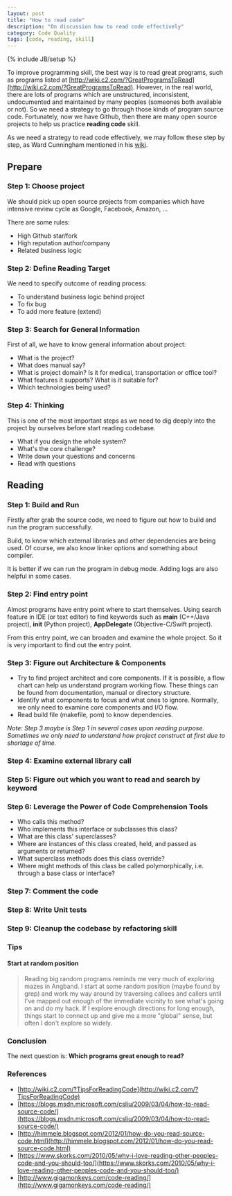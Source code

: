 ```yaml
---
layout: post
title: "How to read code"
description: "On discussion how to read code effectively"
category: Code Quality
tags: [code, reading, skill]
---
```

{% include JB/setup %}

To improve programming skill, the best way is to read great programs, such as programs listed at [http://wiki.c2.com/?GreatProgramsToRead](http://wiki.c2.com/?GreatProgramsToRead). However, in the real world, there are lots of programs which are unstructured, inconsistent, undocumented and maintained by many peoples (someones both available or not). So we need a strategy to go through those kinds of program source code. Fortunately, now we have Github, then there are many open source projects to help us practice **reading code** skill. 

As we need a strategy to read code effectively, we may follow these step by step, as Ward Cunningham mentioned in his [wiki](http://wiki.c2.com/?TipsForReadingCode).

## Prepare
### Step 1: Choose project
We should pick up open source projects from companies which have intensive review cycle as Google, Facebook, Amazon, ... 

There are some rules:

- High Github star/fork
- High reputation author/company
- Related business logic

### Step 2: Define Reading Target
We need to specify outcome of reading process:

- To understand business logic behind project
- To fix bug
- To add more feature (extend)

### Step 3: Search for General Information
First of all, we have to know general information about project:

- What is the project?
- What does manual say?
- What is project domain? Is it for medical, transportation or office tool?
- What features it supports? What is it suitable for?
- Which technologies being used?

### Step 4: Thinking
This is one of the most important steps as we need to dig deeply into the project by ourselves before start reading codebase.

- What if you design the whole system?
- What's the core challenge?
- Write down your questions and concerns
- Read with questions


## Reading
### Step 1: Build and Run
Firstly after grab the source code, we need to figure out how to build and run the program successfully. 

Build, to know which external libraries and other dependencies are being used. Of course, we also know linker options and something about compiler. 

It is better if we can run the program in debug mode. Adding logs are also helpful in some cases.

### Step 2: Find entry point
Almost programs have entry point where to start themselves. Using search feature in IDE (or text editor) to find keywords such as **main** (C++/Java project), **__init__** (Python project), **AppDelegate** (Objective-C/Swift project).

From this entry point, we can broaden and examine the whole project.
So it is very important to find out the entry point.


### Step 3: Figure out Architecture & Components
- Try to find project architect and core components. If it is possible, a flow chart can help us understand program working flow. These things can be found from documentation, manual or directory structure. 
- Identify what components to focus and what ones to ignore. Normally, we only need to examine core components and I/O flow.
- Read build file (makefile, pom) to know dependencies.

_Note: Step 3 maybe is Step 1 in several cases upon reading purpose. Sometimes we only need to understand how project construct at first due to shortage of time._

### Step 4: Examine external library call

### Step 5: Figure out which you want to read and search by keyword

### Step 6:  Leverage the Power of Code Comprehension Tools 
- Who calls this method?
- Who implements this interface or subclasses this class?
- What are this class' superclasses?
- Where are instances of this class created, held, and passed as arguments or returned?
- What superclass methods does this class override?
- Where might methods of this class be called polymorphically, i.e. through a base class or interface? 

### Step 7: Comment the code

### Step 8: Write Unit tests

### Step 9: Cleanup the codebase by refactoring skill

### Tips
#### Start at random position
> Reading big random programs reminds me very much of exploring mazes in Angband. I start at some random position (maybe found by grep) and work my way around by traversing callees and callers until I've mapped out enough of the immediate vicinity to see what's going on and do my hack. If I explore enough directions for long enough, things start to connect up and give me a more "global" sense, but often I don't explore so widely. 

### Conclusion
The next question is: **Which programs great enough to read?**

### References
- [http://wiki.c2.com/?TipsForReadingCode](http://wiki.c2.com/?TipsForReadingCode)
- [https://blogs.msdn.microsoft.com/csliu/2009/03/04/how-to-read-source-code/](https://blogs.msdn.microsoft.com/csliu/2009/03/04/how-to-read-source-code/)
- [http://himmele.blogspot.com/2012/01/how-do-you-read-source-code.html](http://himmele.blogspot.com/2012/01/how-do-you-read-source-code.html)
- [https://www.skorks.com/2010/05/why-i-love-reading-other-peoples-code-and-you-should-too/](https://www.skorks.com/2010/05/why-i-love-reading-other-peoples-code-and-you-should-too/)
- [http://www.gigamonkeys.com/code-reading/](http://www.gigamonkeys.com/code-reading/)